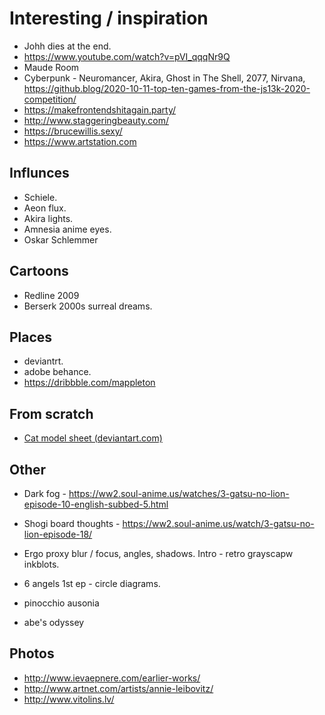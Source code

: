 # Interesting / inspiration

* Johh dies at the end.
* https://www.youtube.com/watch?v=pVI_qqqNr9Q
* Maude Room
* Cyberpunk - Neuromancer, Akira, Ghost in The Shell, 2077, Nirvana, https://github.blog/2020-10-11-top-ten-games-from-the-js13k-2020-competition/
* https://makefrontendshitagain.party/ 
* http://www.staggeringbeauty.com/
* https://brucewillis.sexy/
* https://www.artstation.com

## Influnces

* Schiele.
* Aeon flux.
* Akira lights.
* Amnesia anime eyes.
* Oskar Schlemmer

## Cartoons

* Redline 2009
* Berserk 2000s surreal dreams.

## Places

* deviantrt.
* adobe behance.
* https://dribbble.com/mappleton


## From scratch

* [Cat model sheet (deviantart.com)](https://www.deviantart.com/popular-24-hours/?section=&global=1&q=cat+model+sheet)

## Other

* Dark fog - https://ww2.soul-anime.us/watches/3-gatsu-no-lion-episode-10-english-subbed-5.html
* Shogi board thoughts - https://ww2.soul-anime.us/watch/3-gatsu-no-lion-episode-18/

* Ergo proxy blur / focus, angles, shadows. Intro - retro grayscapw inkblots. 
* 6 angels 1st ep - circle diagrams.
* pinocchio ausonia
* abe's odyssey 

## Photos

* http://www.ievaepnere.com/earlier-works/
* http://www.artnet.com/artists/annie-leibovitz/
* http://www.vitolins.lv/

